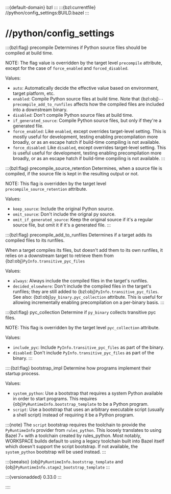 :::{default-domain} bzl
:::
:::{bzl:currentfile} //python/config_settings:BUILD.bazel
:::

# //python/config_settings

:::{bzl:flag} precompile
Determines if Python source files should be compiled at build time.

NOTE: The flag value is overridden by the target level `precompile` attribute,
except for the case of `force_enabled` and `forced_disabled`.

Values:

* `auto`: Automatically decide the effective value based on environment,
  target platform, etc.
* `enabled`: Compile Python source files at build time. Note that
  {bzl:obj}`--precompile_add_to_runfiles` affects how the compiled files are included into
  a downstream binary.
* `disabled`: Don't compile Python source files at build time.
* `if_generated_source`: Compile Python source files, but only if they're a
  generated file.
* `force_enabled`: Like `enabled`, except overrides target-level setting. This
  is mostly useful for development, testing enabling precompilation more
  broadly, or as an escape hatch if build-time compiling is not available.
* `force_disabled`: Like `disabled`, except overrides target-level setting. This
  is useful useful for development, testing enabling precompilation more
  broadly, or as an escape hatch if build-time compiling is not available.
:::

:::{bzl:flag} precompile_source_retention
Determines, when a source file is compiled, if the source file is kept
in the resulting output or not.

NOTE: This flag is overridden by the target level `precompile_source_retention`
attribute.

Values:

* `keep_source`: Include the original Python source.
* `omit_source`: Don't include the orignal py source.
* `omit_if_generated_source`: Keep the original source if it's a regular source
  file, but omit it if it's a generated file.
:::

:::{bzl:flag} precompile_add_to_runfiles
Determines if a target adds its compiled files to its runfiles.

When a target compiles its files, but doesn't add them to its own runfiles, it
relies on a downstream target to retrieve them from
{bzl:obj}`PyInfo.transitive_pyc_files`

Values:
* `always`: Always include the compiled files in the target's runfiles.
* `decided_elsewhere`: Don't include the compiled files in the target's
  runfiles; they are still added to {bzl:obj}`PyInfo.transitive_pyc_files`. See
  also: {bzl:obj}`py_binary.pyc_collection` attribute. This is useful for allowing
  incrementally enabling precompilation on a per-binary basis.
:::

:::{bzl:flag} pyc_collection
Determine if `py_binary` collects transitive pyc files.

NOTE: This flag is overridden by the target level `pyc_collection` attribute.

Values:
* `include_pyc`: Include `PyInfo.transitive_pyc_files` as part of the binary.
* `disabled`: Don't include `PyInfo.transitive_pyc_files` as part of the binary.
:::

::::{bzl:flag} bootstrap_impl
Determine how programs implement their startup process.

Values:
* `system_python`: Use a bootstrap that requires a system Python available
  in order to start programs. This requires
  {obj}`PyRuntimeInfo.bootstrap_template` to be a Python program.
* `script`: Use a bootstrap that uses an arbitrary executable script (usually a
  shell script) instead of requiring it be a Python program.

:::{note}
The `script` bootstrap requires the toolchain to provide the `PyRuntimeInfo`
provider from `rules_python`. This loosely translates to using Bazel 7+ with a
toolchain created by rules_python. Most notably, WORKSPACE builds default to
using a legacy toolchain built into Bazel itself which doesn't support the
script bootstrap. If not available, the `system_python` bootstrap will be used
instead.
:::

:::{seealso}
{obj}`PyRuntimeInfo.bootstrap_template` and
{obj}`PyRuntimeInfo.stage2_bootstrap_template`
:::

:::{versionadded} 0.33.0
:::

::::
